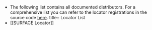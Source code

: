 - The following list contains all documented distributors. For a comprehensive list you can refer to the locator registrations in the source code [here](https://github.com/PolyhedralDev/Terra/blob/master/common/addons/config-locators/src/main/java/com/dfsek/terra/addons/feature/locator/LocatorAddon.java).
  title:: Locator List
- [[SURFACE Locator]]